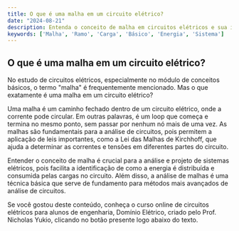 ```yaml
---
title: O que é uma malha em um circuito elétrico?
date: "2024-08-21"
description: Entenda o conceito de malha em circuitos elétricos e sua importância no estudo de engenharia.
keywords: ['Malha', 'Ramo', 'Carga', 'Básico', 'Energia', 'Sistema']
---
```


## O que é uma malha em um circuito elétrico?

No estudo de circuitos elétricos, especialmente no módulo de conceitos básicos, o termo "malha" é frequentemente mencionado. Mas o que exatamente é uma malha em um circuito elétrico?

Uma malha é um caminho fechado dentro de um circuito elétrico, onde a corrente pode circular. Em outras palavras, é um loop que começa e termina no mesmo ponto, sem passar por nenhum nó mais de uma vez. As malhas são fundamentais para a análise de circuitos, pois permitem a aplicação de leis importantes, como a Lei das Malhas de Kirchhoff, que ajuda a determinar as correntes e tensões em diferentes partes do circuito.

Entender o conceito de malha é crucial para a análise e projeto de sistemas elétricos, pois facilita a identificação de como a energia é distribuída e consumida pelas cargas no circuito. Além disso, a análise de malhas é uma técnica básica que serve de fundamento para métodos mais avançados de análise de circuitos.

Se você gostou deste conteúdo, conheça o curso online de circuitos elétricos para alunos de engenharia, Domínio Elétrico, criado pelo Prof. Nicholas Yukio, clicando no botão presente logo abaixo do texto.